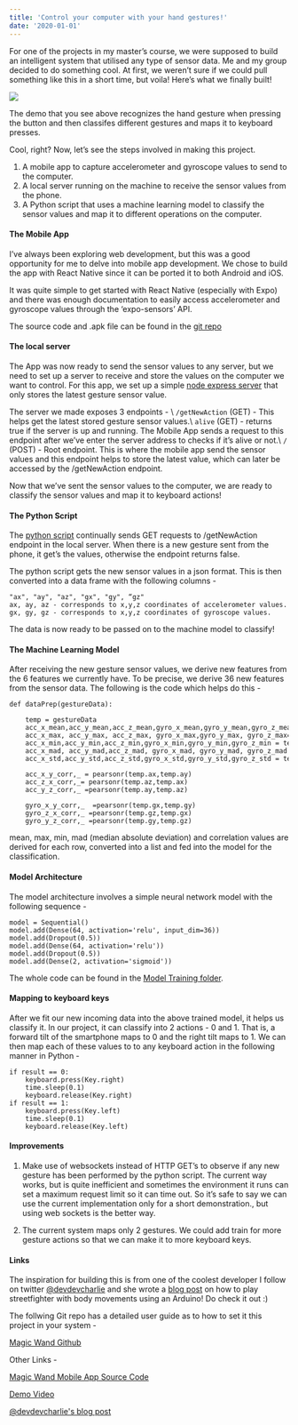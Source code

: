 ```yaml
---
title: 'Control your computer with your hand gestures!'
date: '2020-01-01'
---
```


For one of the projects in my master’s course, we were supposed to build an intelligent system that utilised any type of sensor data. Me and my group decided to do something cool. At first, we weren’t sure if we could pull something like this in a short time, but voila! Here’s what we finally built!

<img src="/assets/magic_wand_demo.gif"/>

The demo that you see above recognizes the hand gesture when pressing the button and then classifes different gestures and maps it to keyboard presses.

Cool, right? Now, let’s see the steps involved in making this project.
1. A mobile app to capture accelerometer and gyroscope values to send to the computer.
2. A local server running on the machine to receive the sensor values from the phone.
3. A Python script that uses a machine learning model to classify the sensor values and map it to different operations on the computer.


#### The Mobile App

I’ve always been exploring web development, but this was a good opportunity for me to delve into mobile app development. We chose to build the app with React Native since it can be ported it to both Android and iOS.

It was quite simple to get started with React Native (especially with Expo) and there was enough documentation to easily access accelerometer and gyroscope values through the ‘expo-sensors’ API. 

The source code  and .apk file can be found in the [git repo](https://github.com/vishaag/magic-wand-app)


#### The local server

The App was now ready to send the sensor values to any server, but we need to set up a server to receive and store the values on the computer we want to control. For this app, we set up a simple [node express server](https://github.com/vishaag/MagicWand/blob/master/magic-wand-backend/server.js) that only stores the latest gesture sensor value.

The server we made exposes 3 endpoints - \\
```/getNewAction``` (GET) - This helps get the latest stored gesture sensor values.\\
```alive``` (GET) - returns true if the server is up and running. The Mobile App sends a request to this endpoint after we’ve enter the server address to checks if it’s alive or not.\\
```/``` (POST) - Root endpoint. This is where the mobile app send the sensor values and this endpoint helps to store the latest value, which can later be accessed by the /getNewAction endpoint.

Now that we’ve sent the sensor values to the computer, we are ready to classify the sensor values and map it to keyboard actions!

#### The Python Script

The [python script](https://github.com/vishaag/MagicWand/blob/master/python-client/client.py) continually sends GET requests to /getNewAction endpoint in the local server. When there is a new gesture sent from the phone, it get’s the values, otherwise the endpoint returns false.

The python script gets the new sensor values in a json format. This is then converted into a data frame with the following columns -
```
"ax", "ay", "az", "gx", "gy", “gz"
ax, ay, az - corresponds to x,y,z coordinates of accelerometer values.
gx, gy, gz - corresponds to x,y,z coordinates of gyroscope values.
```

The data is now ready to be passed on to the machine model to classify!

#### The Machine Learning Model

After receiving the new gesture sensor values, we derive new features from the 6 features we currently have. To be precise, we derive 36 new features from the sensor data.
The following is the code which helps do this - 

```
def dataPrep(gestureData):
    
    temp = gestureData
    acc_x_mean,acc_y_mean,acc_z_mean,gyro_x_mean,gyro_y_mean,gyro_z_mean = temp.mean()
    acc_x_max, acc_y_max, acc_z_max, gyro_x_max,gyro_y_max, gyro_z_max= temp.max()
    acc_x_min,acc_y_min,acc_z_min,gyro_x_min,gyro_y_min,gyro_z_min = temp.min()
    acc_x_mad, acc_y_mad,acc_z_mad, gyro_x_mad, gyro_y_mad, gyro_z_mad = temp.mad()
    acc_x_std,acc_y_std,acc_z_std,gyro_x_std,gyro_y_std,gyro_z_std = temp.std()

    acc_x_y_corr,_ = pearsonr(temp.ax,temp.ay)
    acc_z_x_corr,_= pearsonr(temp.az,temp.ax)
    acc_y_z_corr,_ =pearsonr(temp.ay,temp.az)

    gyro_x_y_corr,_  =pearsonr(temp.gx,temp.gy)
    gyro_z_x_corr,_ =pearsonr(temp.gz,temp.gx)
    gyro_y_z_corr,_ =pearsonr(temp.gy,temp.gz)
```

mean, max, min, mad (median absolute deviation) and correlation values are derived for each row, converted into a list and fed into the model for the classification.

#### Model Architecture

The model architecture involves a simple neural network model with the following sequence - 
```
model = Sequential()
model.add(Dense(64, activation='relu', input_dim=36))
model.add(Dropout(0.5))
model.add(Dense(64, activation='relu'))
model.add(Dropout(0.5))
model.add(Dense(2, activation='sigmoid'))
```

The whole code can be found in the [Model Training folder](https://github.com/vishaag/MagicWand/blob/master/Model%20Training/GestureClassifier.ipynb).

#### Mapping to keyboard keys

After we fit our new incoming data into the above trained model, it helps us classify it. In our project, it can classify into 2 actions - 0 and 1. That is, a forward tilt of the smartphone maps to 0 and the right tilt maps to 1.
We can then map each of these values to to any keyboard action in the following manner in Python - 

```
if result == 0:
    keyboard.press(Key.right)
    time.sleep(0.1)
    keyboard.release(Key.right)
if result == 1:
    keyboard.press(Key.left)
    time.sleep(0.1)
    keyboard.release(Key.left)
```


#### Improvements

1. Make use of websockets instead of HTTP GET’s to observe if any new gesture has been performed by the python script. The current way works, but is quite inefficient and sometimes the environment it runs can set a maximum request limit so it can time out. So it’s safe to say we can use the current implementation only for a short demonstration., but using web sockets is the better way.

2. The current system maps only 2 gestures. We could add train for more gesture actions so that we can make it to more keyboard keys.


#### Links

The inspiration for building this is from one of the coolest developer I follow on twitter [@devdevcharlie](https://twitter.com/devdevcharlie) and she wrote a [blog post](https://dev.to/devdevcharlie/play-street-fighter-with-body-movements-using-arduino-and-tensorflow-js-4kbi) on how to play streetfighter with body movements using an Arduino! Do check it out :)

The follwing Git repo has a detailed user guide as to how to set it this project in your system -

[Magic Wand Github](https://github.com/vishaag/MagicWand)

Other Links -

[Magic Wand Mobile App Source Code](https://github.com/vishaag/magic-wand-app)

[Demo Video](https://youtu.be/U9QK4XHbvvk)

[@devdevcharlie's blog post](https://dev.to/devdevcharlie/play-street-fighter-with-body-movements-using-arduino-and-tensorflow-js-4kbi)
